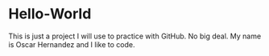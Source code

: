 # Hello-World
This is just a project I will use to practice with GitHub. No big deal.
My name is Oscar Hernandez and I like to code.
